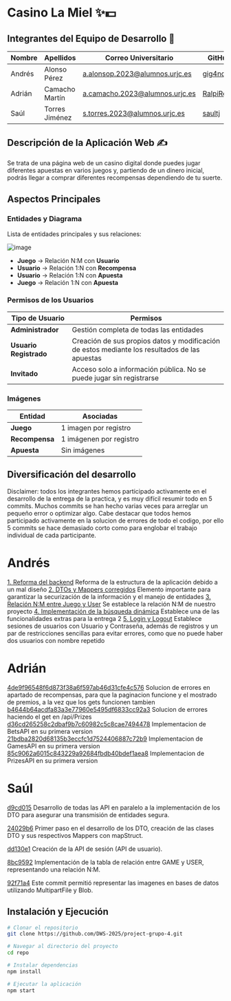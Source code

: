 # Casino La Miel ✨💵

## Integrantes del Equipo de Desarrollo 📝

| Nombre | Apellidos | Correo Universitario | GitHub |
|--------|----------|----------------------|--------|
| Andrés | Alonso Pérez | a.alonsop.2023@alumnos.urjc.es | [gig4ndr3s](https://github.com/gig4ndr3s) |
| Adrián | Camacho Martín | a.camacho.2023@alumnos.urjc.es | [RalpiRekt](https://github.com/RalpiRekt) |
| Saúl | Torres Jiménez | s.torres.2023@alumnos.urjc.es | [saultj](https://github.com/saultj) |

## Descripción de la Aplicación Web ✍️

Se trata de una página web de un casino digital donde puedes jugar diferentes apuestas en varios juegos y, partiendo de un dinero inicial, podrás llegar a comprar diferentes recompensas dependiendo de tu suerte.

## Aspectos Principales

### Entidades y Diagrama

Lista de entidades principales y sus relaciones:

![image](https://github.com/user-attachments/assets/a2226ccf-4078-4077-b7f1-fc11e4e1f04f)


- **Juego** → Relación N:M con **Usuario**
- **Usuario** → Relación 1:N con **Recompensa**
- **Usuario** → Relación 1:N con **Apuesta**
- **Juego** → Relación 1:N con **Apuesta**

### Permisos de los Usuarios

| Tipo de Usuario | Permisos |
|----------------|----------|
| **Administrador** | Gestión completa de todas las entidades |
| **Usuario Registrado** | Creación de sus propios datos y modificación de estos mediante los resultados de las apuestas |
| **Invitado** | Acceso solo a información pública. No se puede jugar sin registrarse |

### Imágenes

| Entidad | Asociadas |
|---------|----------|
| **Juego** | 1 imagen por registro |
| **Recompensa** | 1 imágenen por registro |
| **Apuesta** | Sin imágenes |

## Diversificación del desarrollo
Disclaimer: todos los integrantes hemos participado activamente en el desarrollo de la entrega de la practica, y es muy difícil
resumir todo en 5 commits. Muchos commits se han hecho varias veces para arreglar un pequeño error o optimizar algo. Cabe destacar
que todos hemos participado activamente en la solucion de errores de todo el codigo, por ello 5 commits se hace demasiado corto
como para englobar el trabajo individual de cada participante.
# Andrés
[1. Reforma del backend](https://github.com/DWS-2025/project-grupo-4/commit/50d87590183f5885da2915bf7eeab873558ea761) Reforma de la estructura de la aplicación debido a un mal diseño
[2. DTOs y Mappers corregidos](https://github.com/DWS-2025/project-grupo-4/commit/10afaba9b00ea3636c356ee09307921107fbdc38) Elemento importante para garantizar la securización de la información y el manejo de entidades
[3. Relación N:M entre Juego y User](https://github.com/DWS-2025/project-grupo-4/commit/bba1574aad89160db23cb977f4139965aaf2d23e) Se establece la relación N:M de nuestro proyecto
[4. Implementación de la búsqueda dinámica](https://github.com/DWS-2025/project-grupo-4/commit/f781b186390b185e081cc4da499648b70cf003a7) Establece una de las funcionalidades extras para la entrega 2
[5. Login y Logout](https://github.com/DWS-2025/project-grupo-4/commit/bdf73844db0a6fe94a1cc97d0905e84c456044a5) Establece sesiones de usuarios con Usuario y Contraseña, además de registros y un par de restricciones sencillas para evitar errores, como que no puede haber dos usuarios con nombre repetido
# Adrián
[4de9f96548f6d873f38a6f597ab46d31cfe4c576](1) Solucion de errores en apartado de recompensas, para que la paginacion funcione y el mostrado de premios, a la vez que los gets funcionen tambien
[b4644b64acdfa83a3e77960e5495df6833cc92a3](2) Solucion de errores haciendo el get en /api/Prizes
[d36cd265258c2dbaf9b7c60982c5c8cae7494478](3) Implementacion de BetsAPI en su primera version
[21bdba2820d68135b3eccfc1d7524406887c72b9](4) Implementacion de GamesAPI en su primera version
[85c9062a6015c843229a92684fbdb40bdef1aea8](5) Implementacion de PrizesAPI en su primera version

# Saúl
[d9cd015](1) Desarrollo de todas las API en paralelo a la implementación de los DTO para asegurar una transmisión de entidades segura. 

[24029b6](2) Primer paso en el desarrollo de los DTO, creación de las clases DTO y sus respectivos Mappers con mapStruct.

[dd130e1](3) Creación de la API de sesión (API de usuario).

[8bc9592](4) Implementación de la tabla de relación entre GAME y USER, representando una relación N:M.

[92f71a4](4) Este commit permitió representar las imagenes en bases de datos utilizando MultipartFile y Blob.


## Instalación y Ejecución

```sh
# Clonar el repositorio
git clone https://github.com/DWS-2025/project-grupo-4.git

# Navegar al directorio del proyecto
cd repo

# Instalar dependencias
npm install

# Ejecutar la aplicación
npm start
```

